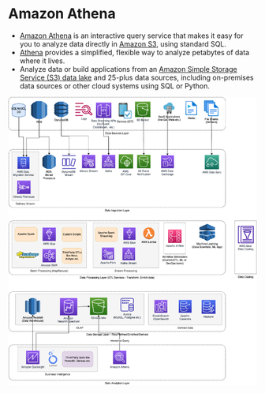 # Amazon Athena
- [Amazon Athena](https://aws.amazon.com/athena/) is an interactive query service that makes it easy for you to analyze data directly in [Amazon S3](../../7_StorageServices/3_ObjectStorageS3/Readme.md), using standard SQL.
- [Athena](https://aws.amazon.com/athena/) provides a simplified, flexible way to analyze petabytes of data where it lives.
- Analyze data or build applications from an [Amazon Simple Storage Service (S3) data lake](../StorageDBs/DataLakes/S3DataLake.md) and 25-plus data sources, including on-premises data sources or other cloud systems using SQL or Python.

![](../../../6_BigDataServices/Data-Architecture-ETL-Ingestion-Processing-Analytics.png)
